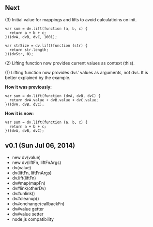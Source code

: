 ## Next

(3) Initial value for mappings and lifts to avoid calculatioins on init.

```
var sum = dv.lift(function (a, b, c) {
  return a + b + c;
})(dvA, dvB, dvC, 1001);

var strSize = dv.lift(function (str) {
  return str.length;
})(dvStr, 0);
```

(2) Lifting function now provides current values as context (this).

(1) Lifting function now provides dvs' values as arguments, not dvs.
It is better explained by the example.

**How it was previously:**

```
var sum = dv.lift(function (dvA, dvB, dvC) {
  return dvA.value + dvB.value + dvC.value;
})(dvA, dvB, dvC);
```

**How it is now:**

```
var sum = dv.lift(function (a, b, c) {
  return a + b + c;
})(dvA, dvB, dvC);
```


## v0.1 (Sun Jul 06, 2014)

  - new dv(value)
  - new dv(liftFn, liftFnArgs)
  - dv(value)
  - dv(liftFn, liftFnArgs)
  - dv.lift(liftFn)
  - dv#map(mapFn)
  - dv#link(otherDv)
  - dv#unlink()
  - dv#cleanup()
  - dv#onchange(callbackFn)
  - dv#value getter
  - dv#value setter
  - node.js compatibility
